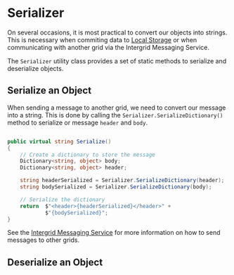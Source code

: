# Serializer

On several occasions, it is most practical to convert our objects into strings. This is necessary when commiting data to [Local Storage](../CoreModules/LocalStorage.md) or when communicating with another grid via the Intergrid Messaging Service. 

The `Serializer` utility class provides a set of static methods to serialize and deserialize objects.

## Serialize an Object

When sending a message to another grid, we need to convert our message into a string. This is done by calling the `Serializer.SerializeDictionary()` method to serialize or message `header` and `body`.

```csharp title="IntergridMessagingObject.cs"

public virtual string Serialize()
{
    // Create a dictionary to store the message
    Dictionary<string, object> body;
    Dictionary<string, object> header;

    string headerSerialized = Serializer.SerializeDictionary(header);
    string bodySerialized = Serializer.SerializeDictionary(body);

    // Serialize the dictionary
    return  $"<header>{headerSerialized}</header>" +
            $"{bodySerialized}";
}
```

See the [Intergrid Messaging Service]() for more information on how to send messages to other grids.

## Deserialize an Object
